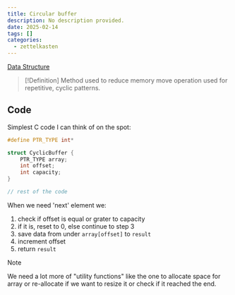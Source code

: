 ```yaml
---
title: Circular buffer
description: No description provided.
date: 2025-02-14
tags: []
categories:
  - zettelkasten
---
```

[Data Structure](Data%20Structure)

> [!Definition]
> Method used to reduce memory move operation used for repetitive, cyclic patterns. 

## Code

Simplest C code I can think of on the spot:

```c++
#define PTR_TYPE int*

struct CyclicBuffer {
	PTR_TYPE array;
	int offset;
	int capacity;
}

// rest of the code
```

When we need 'next' element we:

1. check if offset is equal or grater to capacity
2. if it is, reset to 0, else continue to step 3
3. save data from under `array[offset]` to `result` 
4. increment offset
5. return `result` 

> [!Note]
> We need a lot more of "utility functions" like the one to allocate space for
array or re-allocate if we want to resize it or check if it reached the end.
